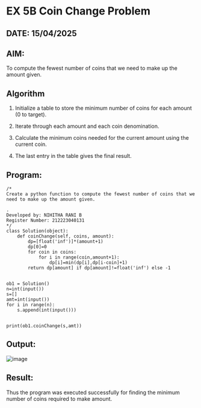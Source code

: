 # EX 5B Coin Change Problem
## DATE: 15/04/2025
## AIM:
To compute the fewest number of coins that we need to make up the amount given.


## Algorithm
1. Initialize a table to store the minimum number of coins for each amount (0 to target).

2. Iterate through each amount and each coin denomination.

3. Calculate the minimum coins needed for the current amount using the current coin.

4. The last entry in the table gives the final result.
 

## Program:
```
/*
Create a python function to compute the fewest number of coins that we need to make up the amount given.

.
Developed by: NIHITHA RANI B
Register Number: 212223040131
*/
class Solution(object):
    def coinChange(self, coins, amount):
        dp=[float('inf')]*(amount+1)
        dp[0]=0
        for coin in coins:
            for i in range(coin,amount+1):
                dp[i]=min(dp[i],dp[i-coin]+1)
        return dp[amount] if dp[amount]!=float('inf') else -1
      

ob1 = Solution()
n=int(input())
s=[]
amt=int(input())
for i in range(n):
    s.append(int(input()))


print(ob1.coinChange(s,amt))
```

## Output:

![image](https://github.com/user-attachments/assets/c6d3c55d-b6ef-4ad4-9eea-d720434bbb10)



## Result:
Thus the program was executed successfully for finding the minimum number of coins required to make amount.
